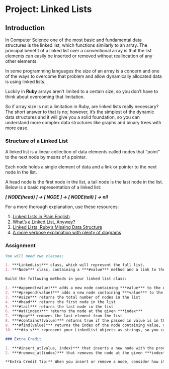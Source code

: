# Project: Linked Lists

## Introduction

In Computer Science one of the most basic and fundamental data structures is the linked list, which functions similarly to an array. The principal benefit of a linked list over a conventional array is that the list elements can easily be inserted or removed without reallocation of any other elements.

In some programming languages the size of an array is a concern and one of the ways to overcome that problem and allow dynamically allocated data is using linked lists.

Luckily in **Ruby** arrays aren’t limited to a certain size, so you don’t have to think about overcoming that limitation.

So if array size is not a limitation in Ruby, are linked lists really necessary? The short answer to that is no; however, it’s the simplest of the dynamic data structures and it will give you a solid foundation, so you can understand more complex data structures like graphs and binary trees with more ease.

### Structure of a Linked List

A linked list is a linear collection of data elements called nodes that “point” to the next node by means of a pointer.

Each node holds a single element of data and a link or pointer to the next node in the list.

A head node is the first node in the list, a tail node is the last node in the list. Below is a basic representation of a linked list:

***[ NODE(head) ] -> [ NODE ] -> [ NODE(tail) ] -> nil***

For a more thorough explanation, use these resources:

1. [Linked Lists in Plain English](https://www.youtube.com/watch?v=oiW79L8VYXk)
2. [What’s a Linked List, Anyway?](https://dev.to/vaidehijoshi/whats-a-linked-list-anyway)
3. [Linked Lists, Ruby’s Missing Data Structure](https://www.sitepoint.com/rubys-missing-data-structure/)
4. [A more verbose explanation with plenty of diagrams](https://web.archive.org/web/20200217010131/http://www.cs.cmu.edu/~adamchik/15-121/lectures/Linked%20Lists/linked%20lists.html)

### Assignment

```markdown
You will need two classes:

1. ***LinkedList*** class, which will represent the full list.
2. ***Node*** class, containing a ***#value*** method and a link to the ***#next_node***, set both as ***nil*** by default.

Build the following methods in your linked list class:

1. ***#append(value)*** adds a new node containing ***value*** to the end of the list
2. ***#prepend(value)*** adds a new node containing ***value*** to the start of the list
3. ***#size*** returns the total number of nodes in the list
4. ***#head*** returns the first node in the list
5. ***#tail*** returns the last node in the list
6. ***#at(index)*** returns the node at the given ***index***
7. ***#pop*** removes the last element from the list
8. ***#contains?(value)*** returns true if the passed in value is in the list and otherwise returns false.
9. ***#find(value)*** returns the index of the node containing value, or nil if not found.
10. ***#to_s*** represent your LinkedList objects as strings, so you can print them out and preview them in the console. The format should be: ***( value ) -> ( value ) -> ( value ) -> nil***

### Extra Credit

1. ***#insert_at(value, index)*** that inserts a new node with the provided ***value*** at the given ***index***.
2. ***#remove_at(index)*** that removes the node at the given ***index***.

**Extra Credit Tip:** When you insert or remove a node, consider how it will affect the existing nodes. Some of the nodes will need their ***#next_node*** link updated.
```
